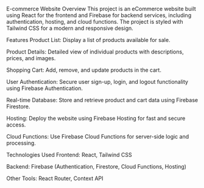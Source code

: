 

E-commerce Website
Overview
This project is an eCommerce website built using React for the frontend and Firebase for backend services, including authentication, hosting, and cloud functions. The project is styled with Tailwind CSS for a modern and responsive design.

Features
Product List: Display a list of products available for sale.

Product Details: Detailed view of individual products with descriptions, prices, and images.

Shopping Cart: Add, remove, and update products in the cart.

User Authentication: Secure user sign-up, login, and logout functionality using Firebase Authentication.

Real-time Database: Store and retrieve product and cart data using Firebase Firestore.

Hosting: Deploy the website using Firebase Hosting for fast and secure access.

Cloud Functions: Use Firebase Cloud Functions for server-side logic and processing.

Technologies Used
Frontend: React, Tailwind CSS

Backend: Firebase (Authentication, Firestore, Cloud Functions, Hosting)

Other Tools: React Router, Context API
